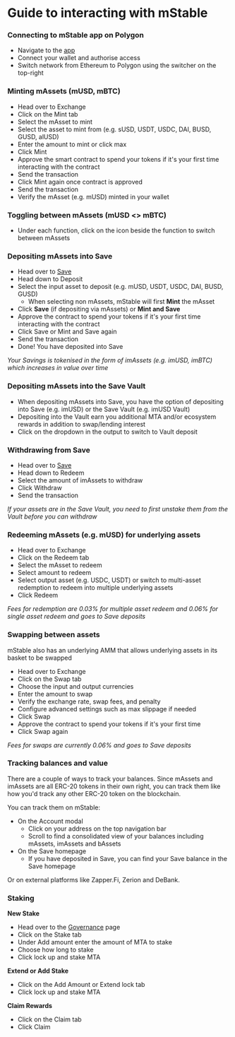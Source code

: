 # Guide to interacting with mStable

### Connecting to mStable app on Polygon

* Navigate to the [app](https://app.mstable.org/)
* Connect your wallet and authorise access
* Switch network from Ethereum to Polygon using the switcher on the top-right

### Minting mAssets \(mUSD, mBTC\)

* Head over to Exchange
* Click on the Mint tab
* Select the mAsset to mint
* Select the asset to mint from \(e.g. sUSD, USDT, USDC, DAI, BUSD, GUSD, alUSD\)
* Enter the amount to mint or click max
* Click Mint
* Approve the smart contract to spend your tokens if it's your first time interacting with the contract
* Send the transaction
* Click Mint again once contract is approved
* Send the transaction
* Verify the mAsset \(e.g. mUSD\) minted in your wallet

### Toggling between mAssets \(mUSD &lt;&gt; mBTC\)

* Under each function, click on the icon beside the function to switch between mAssets

### Depositing mAssets into Save

* Head over to [Save](https://app.mstable.org/#/musd/save)
* Head down to Deposit
* Select the input asset to deposit \(e.g. mUSD, USDT, USDC, DAI, BUSD, GUSD\)
  * When selecting non mAssets, mStable will first **Mint** the mAsset
* Click **Save** \(if depositing via mAssets\) or **Mint and Save**
* Approve the contract to spend your tokens if it's your first time interacting with the contract
* Click Save or Mint and Save again
* Send the transaction
* Done! You have deposited into Save

_Your Savings is tokenised in the form of imAssets \(e.g. imUSD, imBTC\) which increases in value over time_

### Depositing mAssets into the Save Vault

* When depositing mAssets into Save, you have the option of depositing into Save \(e.g. imUSD\) or the Save Vault \(e.g. imUSD Vault\)
* Depositing into the Vault earn you additional MTA and/or ecosystem rewards in addition to swap/lending interest
* Click on the dropdown in the output to switch to Vault deposit

### Withdrawing from Save

* Head over to [Save](https://app.mstable.org/#/musd/save)
* Head down to Redeem
* Select the amount of imAssets to withdraw
* Click Withdraw
* Send the transaction

_If your assets are in the Save Vault, you need to first unstake them from the Vault before you can withdraw_

### Redeeming mAssets \(e.g. mUSD\) for underlying assets

* Head over to Exchange
* Click on the Redeem tab
* Select the mAsset to redeem
* Select amount to redeem
* Select output asset \(e.g. USDC, USDT\) or switch to multi-asset redemption to redeem into multiple underlying assets
* Click Redeem

_Fees for redemption are 0.03% for multiple asset redeem and 0.06% for single asset redeem and goes to Save deposits_

### Swapping between assets

mStable also has an underlying AMM that allows underlying assets in its basket to be swapped

* Head over to Exchange
* Click on the Swap tab
* Choose the input and output currencies
* Enter the amount to swap
* Verify the exchange rate, swap fees, and penalty
* Configure advanced settings such as max slippage if needed
* Click Swap
* Approve the contract to spend your tokens if it's your first time
* Click Swap again

_Fees for swaps are currently 0.06% and goes to Save deposits_

### Tracking balances and value

There are a couple of ways to track your balances. Since mAssets and imAssets are all ERC-20 tokens in their own right, you can track them like how you'd track any other ERC-20 token on the blockchain.

You can track them on mStable:

* On the Account modal
  * Click on your address on the top navigation bar
  * Scroll to find a consolidated view of your balances including mAssets, imAssets and bAssets
* On the Save homepage
  * If you have deposited in Save, you can find your Save balance in the Save homepage

Or on external platforms like Zapper.Fi, Zerion and DeBank.

### Staking

**New Stake**

* Head over to the [Governance](https://governance.mstable.org/#/govern) page
* Click on the Stake tab
* Under Add amount enter the amount of MTA to stake
* Choose how long to stake
* Click lock up and stake MTA

**Extend or Add Stake**

* Click on the Add Amount or Extend lock tab
* Click lock up and stake MTA

**Claim Rewards**

* Click on the Claim tab
* Click Claim

